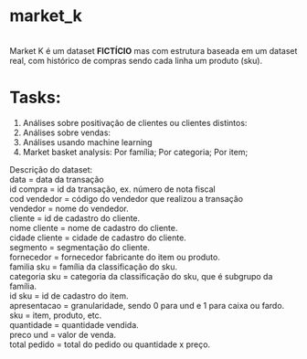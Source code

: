 # market_k

<br>Market K é um dataset <b>FICTÍCIO</b> mas com estrutura baseada em um dataset real, com histórico de compras sendo cada linha um produto (sku).</br>

# Tasks:
1. Análises sobre positivação de clientes ou clientes distintos:
2. Análises sobre vendas:
3. Análises usando machine learning
4. Market basket analysis:
Por família;
Por categoria;
Por item;

Descrição do dataset:</br>
data = data da transação </br>
id compra = id da transação, ex. número de nota fiscal </br>
cod vendedor = código do vendedor que realizou a transação</br>
vendedor = nome do vendedor.</br>
cliente = id de cadastro do cliente.</br>
nome cliente = nome de cadastro do cliente.</br>
cidade cliente = cidade de cadastro do cliente.</br>
segmento = segmentação do cliente.</br>
fornecedor = fornecedor fabricante do item ou produto.</br>
familia sku = família da classificação do sku.</br>
categoria sku = categoria da classificação do sku, que é subgrupo da família. </br>
id sku = id de cadastro do item. </br>
apresentacao = granularidade, sendo 0 para und e 1 para caixa ou fardo. </br>
sku = item, produto, etc.</br>
quantidade = quantidade vendida.</br>
preco und = valor de venda.</br>
total pedido = total do pedido ou quantidade x preço.</br>
